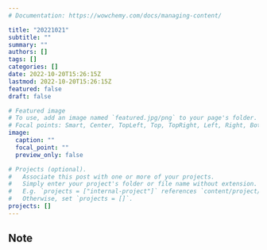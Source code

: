 ```yaml
---
# Documentation: https://wowchemy.com/docs/managing-content/

title: "20221021"
subtitle: ""
summary: ""
authors: []
tags: []
categories: []
date: 2022-10-20T15:26:15Z
lastmod: 2022-10-20T15:26:15Z
featured: false
draft: false

# Featured image
# To use, add an image named `featured.jpg/png` to your page's folder.
# Focal points: Smart, Center, TopLeft, Top, TopRight, Left, Right, BottomLeft, Bottom, BottomRight.
image:
  caption: ""
  focal_point: ""
  preview_only: false

# Projects (optional).
#   Associate this post with one or more of your projects.
#   Simply enter your project's folder or file name without extension.
#   E.g. `projects = ["internal-project"]` references `content/project/deep-learning/index.md`.
#   Otherwise, set `projects = []`.
projects: []
---
```


## Note

